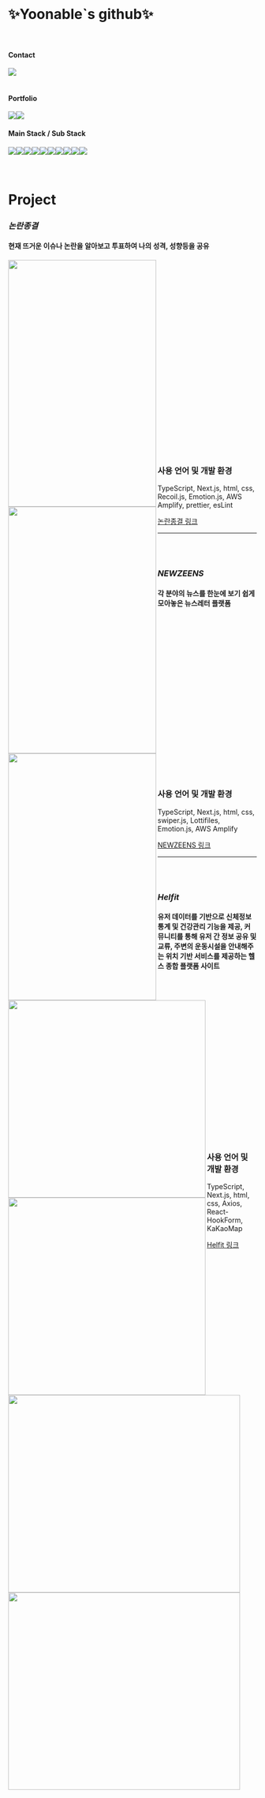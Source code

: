 <!--  <img align="right" src="https://github.com/Yoonable/Yoonable/assets/94905388/5146d825-d7c5-47cf-bc55-bce60b2e3a98" width="250" />  -->
 <br>
<h1>✨Yoonable`s github✨</h1>
<br>

#### Contact
<div style="display:flex; flex-direction:row;">
    <a href="mailto:yyw241@gmail.com">
        <img src="https://img.shields.io/badge/Gmail-EA4335?style=for-the-badge&logo=Gmail&logoColor=white"> 
    </a>
</div><br>

#### Portfolio
<div style="display:flex; flex-direction:row;">
  <a href="https://humane-fernleaf-62e.notion.site/YOUNGWON-S-STORY-251af25c6b6a4325b12c82ae97c10eb6?pvs=4">
   <img src="https://img.shields.io/badge/Notion-pink?style=for-the-badge&logo=Notion&logoColor=black"/>
  </a>
  <a href="https://velog.io/@yoonable">
   <img src="https://img.shields.io/badge/Velog-green?style=for-the-badge&logo=Velog&logoColor=white"/>
  </a>
</div>

#### Main Stack / Sub Stack
<div style="display:flex; flex-direction:row;">
    <img src="https://img.shields.io/badge/JavaScript-F7DF1E?style=for-the-badge&logo=javascript&logoColor=black"> 
    <img src="https://img.shields.io/badge/TypeScript-3178C6?style=for-the-badge&logo=typescript&logoColor=black"> 
    <img src="https://img.shields.io/badge/React-61DAFB?style=for-the-badge&logo=createreactapp&logoColor=white"> 
    <img src="https://img.shields.io/badge/Next.js-4479A1?style=for-the-badge&logo=nextdotjs&logoColor=white"> 
    <br>
    <img src="https://img.shields.io/badge/Amazon AWS-232F3E?style=for-the-badge&logo=amazon aws&logoColor=white"> 
    <img src="https://img.shields.io/badge/Amazon S3-1572B6?style=for-the-badge&logo=amazons3&logoColor=black"> 
    <br>
    <img src="https://img.shields.io/badge/html5-E34F26?style=flat-square&logo=html5&logoColor=white"> 
    <img src="https://img.shields.io/badge/css-1572B6?style=flat-square&logo=css3&logoColor=white"> 
    <img src="https://img.shields.io/badge/Styled components-DB7093?style=flat-square&logo=styledcomponents&logoColor=white"> 
    <img src="https://img.shields.io/badge/Figma-F24E1E?style=flat-square&logo=figma&logoColor=white">
    <br>
</div>
<br><br>

 # Project

 ### *논란종결*

 #### 현재 뜨거운 이슈나 논란을 알아보고 투표하여 나의 성격, 성향등을 공유

<div>
  <img
    src="https://github.com/Yoonable/Yoonable/assets/94905388/26df614e-3002-4e16-9b8e-b75f7dcb8fae"
    align="left"
    width="300"
    height="500"
  />
  <img
    src="https://github.com/Yoonable/Yoonable/assets/94905388/2530875b-22ea-411a-bb0a-5034b2619b8c"
    align="left"
    width="300"
    height="500"
  />
  <img
    src="https://github.com/Yoonable/Yoonable/assets/94905388/0452d32c-da33-4819-ae53-59be169d8a12"
    align="left"
    width="300"
    height="500"
  />
</div>
<br><br><br><br><br><br><br><br><br><br><br><br><br><br><br><br><br><br><br><br><br><br><br>

### 사용 언어 및 개발 환경
TypeScript, Next.js, html, css, Recoil.js, Emotion.js, AWS Amplify, prettier, esLint

[논란종결 링크](https://dev.d35wkob4ew9ba1.amplifyapp.com/)

--------------------------------------
<br><br>

 ### *NEWZEENS*


 #### 각 분야의 뉴스를 한눈에 보기 쉽게 모아놓은 뉴스레터 플랫폼
<div>
  <img
    src="https://github.com/Yoonable/Yoonable/assets/94905388/ca6edc25-f62f-4f55-a080-fbe71855cbb3"
    align="left"
    width="400"
    height="400"
  />
  <img
    src="https://github.com/Yoonable/Yoonable/assets/94905388/a7253eff-50a5-4fee-b580-38e35d18e470"
    align="left"
    width="400"
    height="400"
  />
</div>
<br><br><br><br><br><br><br><br><br><br><br><br><br><br><br><br><br><br><br>

 ### 사용 언어 및 개발 환경
TypeScript, Next.js, html, css, swiper.js, Lottifiles, Emotion.js, AWS Amplify

[NEWZEENS 링크](https://main.dlt2zzdxat765.amplifyapp.com)

--------------------------------------
<br><br>

 ### *Helfit*


 #### 유저 데이터를 기반으로 신체정보 통계 및 건강관리 기능을 제공, 커뮤니티를 통해 유저 간 정보 공유 및 교류, 주변의 운동시설을 안내해주는 위치 기반 서비스를 제공하는 헬스 종합 플랫폼 사이트
<div>




  <img
    src="https://github.com/Yoonable/Yoonable/assets/94905388/c113e6a0-278c-488b-a5a0-b904f3ff2a1e"
    align="left"
    width="470"
    height="400"
  />
  <img
    src="https://github.com/Yoonable/Yoonable/assets/94905388/39f234ee-665d-47dd-a598-311d185da684"
    align="left"
    width="470"
    height="400"
  />
</div>
<br><br><br><br><br><br><br><br><br><br><br><br><br><br><br><br><br><br><br>

 ### 사용 언어 및 개발 환경
TypeScript, Next.js, html, css, Axios, React-HookForm, KaKaoMap

[Helfit 링크](https://www.helfit.life/)
